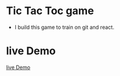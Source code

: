 # Tic Tac Toc game

- I build this game to train on git and react.

# live Demo
[live Demo](https://xo-arabic.netlify.app/)
